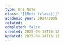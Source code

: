 ```yaml
---
type: Uni Note
class: "[[Reti (class)]]"
academic year: 2024/2025
related: 
completed: false
created: 2025-04-14T16:12
updated: 2025-04-14T16:12
---
```

